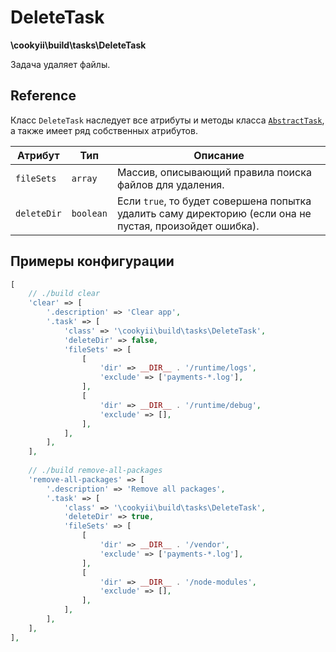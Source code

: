 DeleteTask
==========

**\cookyii\build\tasks\DeleteTask**

Задача удаляет файлы.

Reference
---------

Класс `DeleteTask` наследует все атрибуты и методы класса [`AbstractTask`][], а также имеет ряд собственных атрибутов.

| Атрибут | Тип | Описание | 
| ------- | --- | -------- |
| `fileSets` | `array` | Массив, описывающий правила поиска файлов для удаления. |
| `deleteDir` | `boolean` | Если `true`, то будет совершена попытка удалить саму директорию (если она не пустая, произойдет ошибка). |

Примеры конфигурации
--------------------
```php
[
    // ./build clear
    'clear' => [
        '.description' => 'Clear app',
        '.task' => [
            'class' => '\cookyii\build\tasks\DeleteTask',
            'deleteDir' => false,
            'fileSets' => [
                [
                    'dir' => __DIR__ . '/runtime/logs',
                    'exclude' => ['payments-*.log'],
                ],
                [
                    'dir' => __DIR__ . '/runtime/debug',
                    'exclude' => [],
                ],
            ],
        ],
    ],
    
    // ./build remove-all-packages
    'remove-all-packages' => [
        '.description' => 'Remove all packages',
        '.task' => [
            'class' => '\cookyii\build\tasks\DeleteTask',
            'deleteDir' => true,
            'fileSets' => [
                [
                    'dir' => __DIR__ . '/vendor',
                    'exclude' => ['payments-*.log'],
                ],
                [
                    'dir' => __DIR__ . '/node-modules',
                    'exclude' => [],
                ],
            ],
        ],
    ],
],
```

[`AbstractTask`]: 03-reference-abstract-task.md